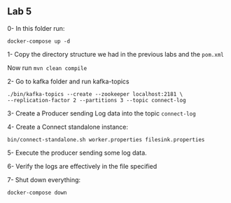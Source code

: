 ## Lab 5

0- In this folder run:

```
docker-compose up -d
```


1- Copy the directory structure we had in the previous labs and the `pom.xml`

Now run `mvn clean compile`

2- Go to kafka folder and run kafka-topics
```
./bin/kafka-topics --create --zookeeper localhost:2181 \
--replication-factor 2 --partitions 3 --topic connect-log
```

3- Create a Producer sending Log data into the topic `connect-log`

4- Create a Connect standalone instance:

```
bin/connect-standalone.sh worker.properties filesink.properties
```

5- Execute the producer sending some log data. 

6- Verify the logs are effectively in the file specified

7- Shut down everything:

```
docker-compose down
```


  